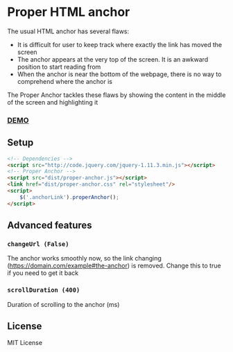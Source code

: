 # Proper HTML anchor
The usual HTML anchor has several flaws:
* It is difficult for user to keep track where exactly the link has moved the screen
* The anchor appears at the very top of the screen. It is an awkward position to start reading from
* When the anchor is near the bottom of the webpage, there is no way to comprehend where the anchor is

The Proper Anchor tackles these flaws by showing the content in the middle of the screen and highlighting it

### [DEMO](http://minderov.com/proper-anchor)

## Setup
```html
<!-- Dependencies -->
<script src="http://code.jquery.com/jquery-1.11.3.min.js"></script>
<!-- Proper Anchor -->
<script src="dist/proper-anchor.js"></script>
<link href="dist/proper-anchor.css" rel="stylesheet"/>
<script>
	$('.anchorLink').properAnchor();
</script>
```

## Advanced features
### `changeUrl (False)`
The anchor works smoothly now, so the link changing (https://domain.com/example#the-anchor) is removed. Change this to true if you need to get it back

### `scrollDuration (400)`
Duration of scrolling to the anchor (ms)

## License
MIT License

